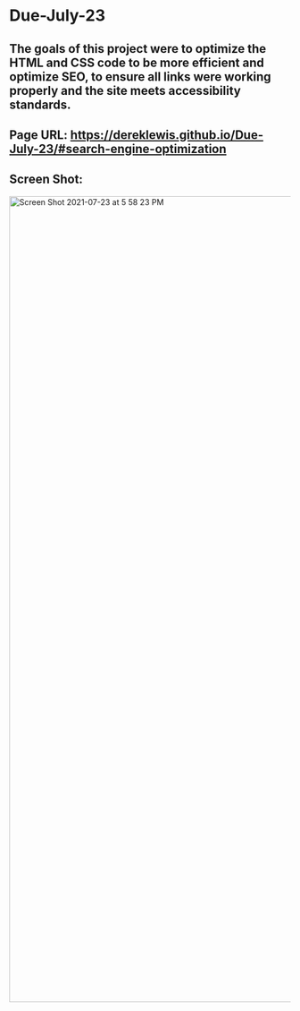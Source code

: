 # Due-July-23

## The goals of this project were to optimize the HTML and CSS code to be more efficient and optimize SEO, to ensure all links were working properly and the site meets accessibility standards.

## Page URL: https://dereklewis.github.io/Due-July-23/#search-engine-optimization

## Screen Shot:

<img width="1440" alt="Screen Shot 2021-07-23 at 5 58 23 PM" src="https://user-images.githubusercontent.com/79670209/126853467-d469c34f-a52f-4287-8397-d81687e5e600.png">
